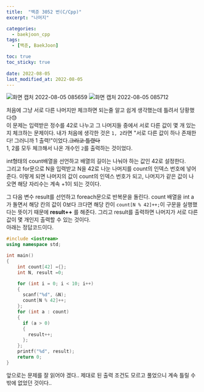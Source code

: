 ```yaml
---
title:  "백준 3052 번(C/Cpp)"
excerpt: "나머지"

categories:
  - baekjoon_cpp
tags:
  - [백준, BaekJoon]

toc: true
toc_sticky: true
 
date: 2022-08-05
last_modified_at: 2022-08-05
---
```


![화면 캡처 2022-08-05 085659](https://user-images.githubusercontent.com/106606698/182979240-72373a78-9731-4716-9e98-32b719a814e2.png)
![화면 캡처 2022-08-05 085712](https://user-images.githubusercontent.com/106606698/182979244-2b177911-afcd-4384-b8a1-66a20cc5b04e.png)
 
처음에 그냥 서로 다른 나머지만 체크하면 되는줄 알고 쉽게 생각했는데 틀려서 당황했다😓  
이 문제는 입력받은 정수를 42로 나누고 그 나머지들 중에서 서로 다른 값이 몇 개 있는지 체크하는 문제이다. 내가 처음에 생각한 것은 `1, 2`라면 "서로 다른 값이 하나 존재한다! 그러니까 1 출력!"이었다.~~그리고 틀렸다~~  
1, 2를 모두 체크해서 나온 개수인 `2`를 출력하는 것이었다.  
 
 
int형태의 count배열을 선언하고 배열의 길이는 나눠야 하는 값인 42로 설정한다.  
그리고 for문으로 N을 입력받고 N을 42로 나눈 나머지를 count의 인덱스 번호에 넣어준다. 이렇게 되면 나머지의 값이 count의 인덱스 번호가 되고, 나머지가 같은 값이 나오면 해당 자리수는 계속 +1이 되는 것이다.
 
그 다음 변수 result를 선언하고 foreach문으로 반복문을 돌린다. 
count 배열을 int a가 돌면서 해당 칸의 값이 0보다 크다면 해당 칸이 `count[N % 42]++;`이 구문을 실행했다는 뜻이기 때문에 **result++** 를 해준다.
그리고 result를 출력하면 나머지가 서로 다른 값이 몇 개인지 출력할 수 있는 것이다.  
아래는 정답코드이다.  
```c++
#include <iostream>
using namespace std;

int main() 
{
    int count[42] ={};
    int N, result =0;

    for (int i = 0; i < 10; i++)
    {
      scanf("%d", &N);
      count[N % 42]++;
    };
    for (int a : count)
    {
      if (a > 0)
      {
        result++;
      };
    };
    printf("%d", result);
    return 0;
}
```  
앞으로는 문제를 잘 읽어야 겠다.. 제대로 된 출력 조건도 모르고 풀었으니 계속 틀릴 수 밖에 없었던 것이다.. 